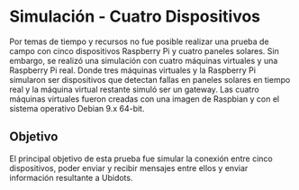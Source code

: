 # Simulación - Cuatro Dispositivos

Por temas de tiempo y recursos no fue posible realizar una prueba de campo con cinco dispositivos Raspberry Pi y cuatro paneles solares. Sin embargo, se realizó una simulación con cuatro máquinas virtuales y una Raspberry Pi real. Donde tres máquinas virtuales y la Raspberry Pi simularon ser dispositivos que detectan fallas en paneles solares en tiempo real y la máquina virtual restante simuló ser un gateway. Las cuatro máquinas virtuales fueron creadas con una imagen de Raspbian y con el sistema operativo Debian 9.x 64-bit.

## Objetivo
El principal objetivo de esta prueba fue simular la conexión entre cinco dispositivos, poder enviar y recibir mensajes entre ellos y enviar información resultante a Ubidots.

